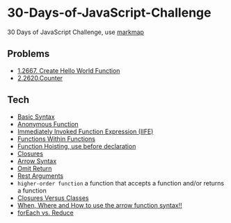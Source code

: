 # 30-Days-of-JavaScript-Challenge
30 Days of JavaScript Challenge, use [markmap](https://markmap.js.org/repl)

## Problems
- [1.2667. Create Hello World Function](1.2667.CreateHelloWorldFunction.js)
- [2.2620.Counter](2.2620.Counter)

## Tech
- [Basic Syntax](https://github.com/t1ina2003/30-Days-of-JavaScript-Challenge/blob/255abf771f59968269fa79d3961b3493e9d744ec/src/1.2667.CreateHelloWorldFunction.js#L13C1-L13C1)
- [Anonymous Function](https://github.com/t1ina2003/30-Days-of-JavaScript-Challenge/blob/255abf771f59968269fa79d3961b3493e9d744ec/src/1.2667.CreateHelloWorldFunction.js#L15C4-L15C22)
- [Immediately Invoked Function Expression (IIFE)](https://github.com/t1ina2003/30-Days-of-JavaScript-Challenge/blob/255abf771f59968269fa79d3961b3493e9d744ec/src/1.2667.CreateHelloWorldFunction.js#L17C5-L17C51)
- [Functions Within Functions](https://github.com/t1ina2003/30-Days-of-JavaScript-Challenge/blob/255abf771f59968269fa79d3961b3493e9d744ec/src/1.2667.CreateHelloWorldFunction.js#L24C5-L24C31)
- [Function Hoisting, use before declaration](https://github.com/t1ina2003/30-Days-of-JavaScript-Challenge/blob/255abf771f59968269fa79d3961b3493e9d744ec/src/1.2667.CreateHelloWorldFunction.js#L34C1-L34C1)
- [Closures](https://github.com/t1ina2003/30-Days-of-JavaScript-Challenge/blob/255abf771f59968269fa79d3961b3493e9d744ec/src/1.2667.CreateHelloWorldFunction.js#L43C5-L43C13)
- [Arrow Syntax](https://github.com/t1ina2003/30-Days-of-JavaScript-Challenge/blob/255abf771f59968269fa79d3961b3493e9d744ec/src/1.2667.CreateHelloWorldFunction.js#L55C1-L55C1)
- [Omit Return](https://github.com/t1ina2003/30-Days-of-JavaScript-Challenge/blob/255abf771f59968269fa79d3961b3493e9d744ec/src/1.2667.CreateHelloWorldFunction.js#L57)
- [Rest Arguments](https://github.com/t1ina2003/30-Days-of-JavaScript-Challenge/blob/255abf771f59968269fa79d3961b3493e9d744ec/src/1.2667.CreateHelloWorldFunction.js#L59)
- `higher-order function` a function that accepts a function and/or returns a function
- [Closures Versus Classes](https://github.com/t1ina2003/30-Days-of-JavaScript-Challenge/blob/ad48a908bdfea32285f9612b12dc91c11794065c/src/2.2620.Counter#L19)
- [When, Where and How to use the arrow function syntax!!](https://github.com/t1ina2003/30-Days-of-JavaScript-Challenge/blob/8175f8af45a2b6b78798dc49b64bf2c0261248cd/src/3.2665.CounterII#L22)
- [forEach vs. Reduce](https://github.com/t1ina2003/30-Days-of-JavaScript-Challenge/blob/4cc78fca6945ec825a6509e7c9cfef5184fcdc0a/src/4.2635.ApplyTransformOverEachElementinArray#L28)
